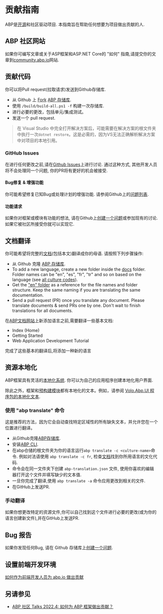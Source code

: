 # 贡献指南

ABP是[开源](https://github.com/abpframework)和社区驱动项目. 本指南旨在帮助任何想要为项目做出贡献的人.

## ABP 社区网站

如果你可编写文章或关于ASP框架和ASP.NET Core的 "如何" 指南,请提交你的文章到[community.abp.io](https://community.abp.io/)网站.

## 贡献代码

你可以将Pull request(拉取请求)发送到Github存储库.

- 从 Github 上 [Fork](https://docs.github.com/en/free-pro-team@latest/github/getting-started-with-github/fork-a-repo) [ABP 存储库](https://github.com/abpframework/abp/).
- 使用 `/build/build-all.ps1 -f` 构建一次存储库.
- 进行必要的更改，包括单元/集成测试。
- 发送一个 pull request.

> 在 Visual Studio 中完全打开解决方案后，可能需要在解决方案的根文件夹中执行一次`dotnet restore`。这是必需的，因为VS无法正确解析解决方案中对项目的本地引用。

### GitHub Issues

在进行任何更改之前,请在[Github Issues](https://github.com/abpframework/abp/issues)上进行讨论. 通过这种方式, 其他开发人员将不会处理同一个问题, 你的PR将有更好的机会被接受.

#### Bug修复 & 增强功能

你可能希望修复已知Bug或处理计划的增强功能. 请参阅Github上的[问题列表](https://github.com/abpframework/abp/issues).

#### 功能请求

如果你对框架或模块有功能的想法, 请在Github上[创建一个问题](https://github.com/abpframework/abp/issues/new)或参加现有的讨论. 如果它被社区所接受你就可以实现它.

## 文档翻译

你可能希望将完整的[文档](https://abp.io/documents/)(包括本文)翻译成你的母语. 请按照下列步骤操作:

* 从 Github 克隆 [ABP 存储库](https://github.com/abpframework/abp/).
* To add a new language, create a new folder inside the [docs](https://github.com/abpframework/abp/tree/master/docs) folder. Folder names can be "en", "es", "fr", "tr" and so on based on the language (see [all culture codes](https://msdn.microsoft.com/en-us/library/hh441729.aspx)).
* Get the ["en" folder](https://github.com/abpframework/abp/tree/master/docs/en) as a reference for the file names and folder structure. Keep the same naming if you are translating the same documentation.
* Send a pull request (PR) once you translate any document. Please translate documents & send PRs one by one. Don't wait to finish translations for all documents.

在[ABP文档网站](https://docs.abp.io)上新添加语言之前,需要翻译一些基本文档:

* Index (Home)
* Getting Started
* Web Application Development Tutorial

完成了这些基本的翻译后,将添加一种新的语言

## 资源本地化

ABP框架具有灵活的[本地化系统](../Localization.md). 你可以为自己的应用程序创建本地化用户界面.

除此之外，框架和[预构建模块](https://docs.abp.io/en/abp/latest/Modules/Index)都有本地化的文本。例如，请参阅 [Volo.Abp.UI 程序包的本地化文本](https://github.com/abpframework/abp/blob/master/framework/src/Volo.Abp.UI/Localization/Resources/AbpUi/en.json). 

### 使用 "abp translate" 命令

这是推荐的方法，因为它会自动查找特定区域性的所有缺失文本，并允许您在一个位置进行翻译。

* 从Github克隆[ABP存储库](https://github.com/abpframework/abp/).
* 安装[ABP CLI](https://docs.abp.io/en/abp/latest/CLI).
* 在abp仓储的根文件夹为你的语言运行`abp translate -c <culture-name>`命令. 例如对法语使用 `abp translate -c fr`, 检查[文档](https://docs.microsoft.com/en-us/bingmaps/rest-services/common-parameters-and-types/supported-culture-codes)找到你所用语言的文化代码.
* 命令会在同一文件夹下创建 `abp-translation.json` 文件, 使用你喜欢的编辑器打开这个文件并填写缺少的文本值.
* 一旦你完成了翻译,使用 `abp translate -a` 命令应用更改到相关的文件.
* 在GitHub上发送PR.

### 手动翻译

如果你想更改特定的资源文件,你可以自己找到这个文件进行必要的更改(或为你的语言创建新文件),并在GitHub上发送PR.

## Bug 报告

如果你发现任何Bug, 请在 Github 存储库上[创建一个问题](https://github.com/abpframework/abp/issues/new).

## 设置前端开发环境

[如何作为前端开发人员为 abp.io 做出贡献](How-to-Contribute-abp.io-as-a-frontend-developer.md)

## 另请参见

* [ABP 社区 Talks 2022.4: 如何为 ABP 框架做出贡献？](https://www.youtube.com/watch?v=Wz4Z-O-YoPg&list=PLsNclT2aHJcOsPustEkzG6DywiO8eh0lB)
